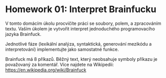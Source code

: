 # Homework 01: Interpret Brainfucku

V tomto domácím úkolu procvičíte práci se soubory, polem, a zpracováním textu. Vaším úkolem je vytvořit interpret jednoduchého programovacího jazyka Brainfuck.

Jednotlivé fáze (lexikální analýza, syntaktická, generování mezikódu a interpretování) implementujte jako samostatné funkce.

Brainfuck má 8 příkazů. Běžný text, který neobsahuje symboly příkazu je považovaný za komentář. Více najdete na Wikipedii: https://en.wikipedia.org/wiki/Brainfuck
